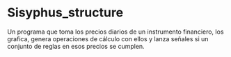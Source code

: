 # Sisyphus_structure
Un programa que toma los precios diarios de un instrumento financiero, los grafica, genera operaciones de cálculo con ellos y lanza señales si un conjunto de reglas en esos precios se cumplen.

